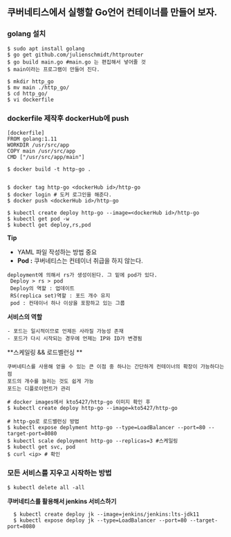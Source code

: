 ## 쿠버네티스에서 실행할 Go언어 컨테이너를 만들어 보자.

### golang 설치
```
$ sudo apt install golang
$ go get github.com/julienschmidt/httprouter
$ go build main.go #main.go 는 편집해서 넣어줄 것
$ main이라는 프로그램이 만들어 진다.

$ mkdir http_go
$ mv main ./http_go/
$ cd http_go/
$ vi dockerfile
```

### dockerfile 제작후 dockerHub에 push
```
[dockerfile]
FROM golang:1.11
WORKDIR /usr/src/app
COPY main /usr/src/app
CMD ["/usr/src/app/main"]
```
```
$ docker build -t http-go .


$ docker tag http-go <dockerHub id>/http-go
$ docker login # 도커 로그인을 해준다.
$ docker push <dockerHub id>/http-go
```
```
$ kubectl create deploy http-go --image=<dockerHub id>/http-go
$ kubectl get pod -w
$ kubectl get deploy,rs,pod 

```

**Tip**
 - YAML 파일 작성하는 방법 중요
 - **Pod :** 쿠버네티스는 컨테이너 취급을 하지 않는다. 


```
deployment에 의해서 rs가 생성이된다. 그 밑에 pod가 있다.
 Deploy > rs > pod
 Deploy의 역할 : 업데이트
 RS(replica set)역할 : 포드 개수 유지
 pod : 컨데이너 하나 이상을 포함하고 있는 그룹
```

**서비스의 역할**
```
- 포드는 일시적이므로 언제든 사라질 가능성 존재
- 포드가 다시 시작되는 경우에 언제는 IP와 ID가 변경됨
```

**스케일링 && 로드벨런싱 **
```
쿠버네티스를 사용해 얻을 수 있는 큰 이점 중 하나는 간단하게 컨테이너의 확장이 가능하다는 점
포드의 개수를 늘리는 것도 쉽게 가능
포드는 디플로이먼트가 관리

# docker images에서 kto5427/http-go 이미지 확인 후
$ kubectl create deploy http-go --image=kto5427/http-go

# http-go로 로드밸런싱 방법
$ kubectl expose deplyment http-go --type=LoadBalancer --port=80 --target-port=8080
$ kubectl scale deployment http-go --replicas=3 #스케일링
$ kubectl get svc, pod
$ curl <ip> # 확인
```
### 모든 서비스를 지우고 시작하는 방법
```
$ kubectl delete all -all
```
**쿠버네티스를 활용해서 jenkins 서비스하기**
```
  $ kubectl create deploy jk --image=jenkins/jenkins:lts-jdk11
  $ kubectl expose deploy jk --type=LoadBalancer --port=80 --target-port=8080
```
 
 
  



 

 
 
